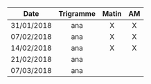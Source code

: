 |Date | Trigramme | Matin  | AM  |
|-----|:---------:|:------:|:---:|
| 31/01/2018 | ana |  X    | X   |
| 07/02/2018 | ana |  X    | X   |
| 14/02/2018 | ana |  X    | X   |
| 21/02/2018 | ana |       |     |
| 07/03/2018 | ana |       |     |
